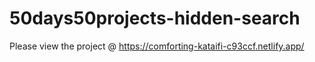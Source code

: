 # 50days50projects-hidden-search

Please view the project @ https://comforting-kataifi-c93ccf.netlify.app/
